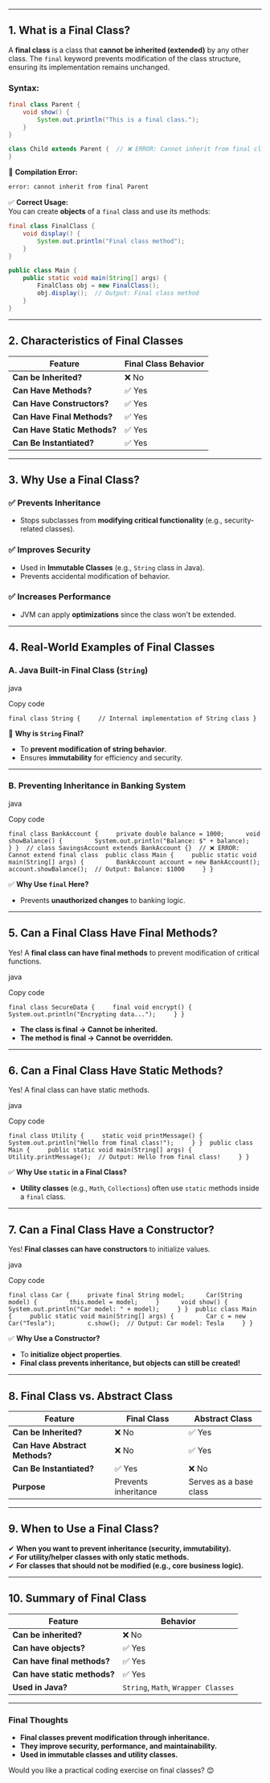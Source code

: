 
---


## **1. What is a Final Class?**

A **final class** is a class that **cannot be inherited (extended)** by any other class. The `final` keyword prevents modification of the class structure, ensuring its implementation remains unchanged.

### **Syntax:**

```java
final class Parent {  
    void show() {  
        System.out.println("This is a final class.");  
    }  
}  

class Child extends Parent {  // ❌ ERROR: Cannot inherit from final class  
}
```

🚫 **Compilation Error:**

```sh
error: cannot inherit from final Parent
```

✅ **Correct Usage:**  
You can create **objects** of a `final` class and use its methods:

```java
final class FinalClass {
    void display() {
        System.out.println("Final class method");
    }
}

public class Main {
    public static void main(String[] args) {
        FinalClass obj = new FinalClass();
        obj.display();  // Output: Final class method
    }
}
```

---

## **2. Characteristics of Final Classes**

|**Feature**|**Final Class Behavior**|
|---|---|
|**Can be Inherited?**|❌ No|
|**Can Have Methods?**|✅ Yes|
|**Can Have Constructors?**|✅ Yes|
|**Can Have Final Methods?**|✅ Yes|
|**Can Have Static Methods?**|✅ Yes|
|**Can Be Instantiated?**|✅ Yes|

---

## **3. Why Use a Final Class?**

### **✅ Prevents Inheritance**

- Stops subclasses from **modifying critical functionality** (e.g., security-related classes).

### **✅ Improves Security**

- Used in **Immutable Classes** (e.g., `String` class in Java).
- Prevents accidental modification of behavior.

### **✅ Increases Performance**

- JVM can apply **optimizations** since the class won't be extended.

---

## **4. Real-World Examples of Final Classes**

### **A. Java Built-in Final Class (`String`)**

java

Copy code

`final class String {     // Internal implementation of String class }`

🚀 **Why is `String` Final?**

- To **prevent modification of string behavior**.
- Ensures **immutability** for efficiency and security.

---

### **B. Preventing Inheritance in Banking System**

java

Copy code

`final class BankAccount {     private double balance = 1000;      void showBalance() {         System.out.println("Balance: $" + balance);     } }  // class SavingsAccount extends BankAccount {}  // ❌ ERROR: Cannot extend final class  public class Main {     public static void main(String[] args) {         BankAccount account = new BankAccount();         account.showBalance();  // Output: Balance: $1000     } }`

✅ **Why Use `final` Here?**

- Prevents **unauthorized changes** to banking logic.

---

## **5. Can a Final Class Have Final Methods?**

Yes! A **final class can have final methods** to prevent modification of critical functions.

java

Copy code

`final class SecureData {     final void encrypt() {         System.out.println("Encrypting data...");     } }`

- **The class is final → Cannot be inherited.**
- **The method is final → Cannot be overridden.**

---

## **6. Can a Final Class Have Static Methods?**

Yes! A final class can have static methods.

java

Copy code

`final class Utility {     static void printMessage() {         System.out.println("Hello from final class!");     } }  public class Main {     public static void main(String[] args) {         Utility.printMessage();  // Output: Hello from final class!     } }`

✅ **Why Use `static` in a Final Class?**

- **Utility classes** (e.g., `Math`, `Collections`) often use `static` methods inside a `final` class.

---

## **7. Can a Final Class Have a Constructor?**

Yes! **Final classes can have constructors** to initialize values.

java

Copy code

`final class Car {     private final String model;      Car(String model) {         this.model = model;     }      void show() {         System.out.println("Car model: " + model);     } }  public class Main {     public static void main(String[] args) {         Car c = new Car("Tesla");         c.show();  // Output: Car model: Tesla     } }`

✅ **Why Use a Constructor?**

- To **initialize object properties**.
- **Final class prevents inheritance, but objects can still be created!**

---

## **8. Final Class vs. Abstract Class**

|**Feature**|**Final Class**|**Abstract Class**|
|---|---|---|
|**Can be Inherited?**|❌ No|✅ Yes|
|**Can Have Abstract Methods?**|❌ No|✅ Yes|
|**Can Be Instantiated?**|✅ Yes|❌ No|
|**Purpose**|Prevents inheritance|Serves as a base class|

---

## **9. When to Use a Final Class?**

✔ **When you want to prevent inheritance (security, immutability).**  
✔ **For utility/helper classes with only static methods.**  
✔ **For classes that should not be modified (e.g., core business logic).**

---

## **10. Summary of Final Class**

|**Feature**|**Behavior**|
|---|---|
|**Can be inherited?**|❌ No|
|**Can have objects?**|✅ Yes|
|**Can have final methods?**|✅ Yes|
|**Can have static methods?**|✅ Yes|
|**Used in Java?**|`String`, `Math`, `Wrapper Classes`|

---

### **Final Thoughts**

- **Final classes prevent modification through inheritance.**
- **They improve security, performance, and maintainability.**
- **Used in immutable classes and utility classes.**

Would you like a practical coding exercise on final classes? 😊